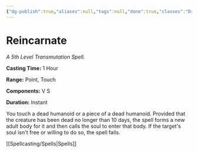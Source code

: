```yaml
---
{"dg-publish":true,"aliases":null,"tags":null,"done":true,"classes":"Druid,","spellLevel":5,"school":"Transmutation","source":"PHB","permalink":"/spells/reincarnate/","dgHomeLink":false,"dgPassFrontmatter":true}
---
```


# Reincarnate
*A 5th Level Transmutation Spell.*

**Casting Time:** 1 Hour

**Range:** Point, Touch

**Components:** V S 

**Duration:** Instant

You touch a dead humanoid or a piece of a dead humanoid. Provided that the creature has been dead no longer than 10 days, the spell forms a new adult body for it and then calls the soul to enter that body. If the target's soul isn't free or willing to do so, the spell fails.

[[Spellcasting/Spells|Spells]]